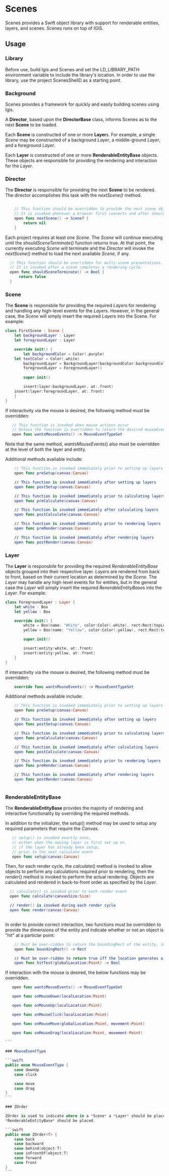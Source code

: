 # Scenes

Scenes provides a Swift object library with support for renderable entities, layers, and scenes.  Scenes runs on top of
IGIS.

## Usage

### Library
Before use, build Igis and Scenes and set the LD_LIBRARY_PATH environment variable to include the library's
location.  In order to use the library, use the project ScenesShellD as a starting point.

### Background

Scenes provides a framework for quickly and easily building scenes using Igis.

A **Director**, based upon the **DirectorBase** class, informs Scenes as to the next **Scene** to be loaded.

Each **Scene** is constructed of one or more **Layer**s.  For example, a single *Scene* may be constructed of a
background *Layer*, a middle-ground *Layer*, and a foreground *Layer*.

Each **Layer** is constructed of one or more **RenderableEntityBase** objects.  These objects are responsible for
providing the rendering and interaction for the *Layer*.

### Director

The **Director** is responsible for providing the next **Scene** to be rendered.  The director accomplishes this task
with the *nextScene()* method.

```swift

    // This function should be overridden to provide the next scene object to be rendered.
    // It is invoked whenever a browser first connects and after shouldSceneTerminate() returns true.
    open func nextScene() -> Scene? {
        return nil
    }
```

Each project requires at least one *Scene*.  The *Scene* will continue executing until the *shouldSceneTerminate()*
function returns true.  At that point, the currently executing *Scene* will terminate and the *Director* will
invoke the *nextScene()* method to load the next available *Scene*, if any.

```swift
  // This function should be overridden for multi-scene presentations.
  // It is invoked after a scene completes a rendering cycle.
  open func shouldSceneTerminate() -> Bool {
      return false
  }
```

### Scene

The **Scene** is responsbile for providing the required *Layer*s for rendering and handling any high-level events
for the *Layer*s.  However, in the general case, the *Scene* will simply insert the required *Layer*s into the
Scene.  For example:

```swift
class FirstScene : Scene {
    let backgroundLayer : Layer
    let foregroundLayer : Layer

    override init() {
        let backgroundColor = Color(.purple)
	let textColor = Color(.white)
        backgroundLayer = BackgroundLayer(backgroundColor:backgroundColor, textColor:textColor)
        foregroundLayer = ForegroundLayer()
	
        super.init()

        insert(layer:backgroundLayer, at:.front)
	insert(layer:foregroundLayer, at:.front)
    }
}
```

If interactivity via the mouse is desired, the following method must be overridden:

```swift
   // This function is invoked when mouse actions occur
   // Unless the function is overridden to return the desired mouseEvents, this scene will not process mouse events
   open func wantsMouseEvents() -> MouseEventTypeSet 

```

Note that the same method, *wantsMouseEvents*() also must be overridden at the level of *both* the layer and entity.

Additional methods available include:

```swift
    // This function is invoked immediately prior to setting up layers
    open func preSetup(canvas:Canvas)

    // This function is invoked immediately after setting up layers
    open func postSetup(canvas:Canvas)

    // This function is invoked immediately prior to calculating layers
    open func preCalculate(canvas:Canvas)

    // This function is invoked immediately after calculating layers
    open func postCalculate(canvas:Canvas) 

    // This function is invoked immediately prior to rendering layers
    open func preRender(canvas:Canvas) 

    // This function is invoked immediately after rendering layers
    open func postRender(canvas:Canvas)

```

### Layer

The **Layer** is responsbile for providing the required *RenderableEntityBase* objects grouped into their
respective layer.  *Layer*s are rendered from back to front, based on their current location as determined by
the *Scene*.  The *Layer* may handle any high-level events for for entities, but in the general case the *Layer*
will simply insert the required *RenerableEntityBase*s into the *Layer*.  For example:

```swift
class ForegroundLayer : Layer {
    let white : Box
    let yellow : Box

    override init() {
        white = Box(name: "White", color:Color(.white), rect:Rect(topLeft:Point(x:100, y:100), size:Size(width:100, height:100)))
        yellow = Box(name: "Yellow", color:Color(.yellow), rect:Rect(topLeft:Point(x:300, y:100), size:Size(width:100, height:100)))

        super.init()

        insert(entity:white, at:.front)
        insert(entity:yellow, at:.front)
    }
}
```

If interactivity via the mouse is desired, the following method must be overridden:

```swift
    override func wantsMouseEvents() -> MouseEventTypeSet 

```

Additional methods available include:

```swift
    // This function is invoked immediately prior to setting up layers
    open func preSetup(canvas:Canvas) 

    // This function is invoked immediately after setting up layers
    open func postSetup(canvas:Canvas) 

    // This function is invoked immediately prior to calculating layers
    open func preCalculate(canvas:Canvas) 

    // This function is invoked immediately after calculating layers
    open func postCalculate(canvas:Canvas)

    // This function is invoked immediately prior to rendering layers
    open func preRender(canvas:Canvas) 

    // This function is invoked immediately after rendering layers
    open func postRender(canvas:Canvas)
	    
```


### RenderableEntityBase

The **RenderableEntityBase** provides the majority of rendering and interactive functionality by overriding
the required methods.

In addition to the initializer, the *setup*() method may be used to setup any required parameters that require
the *Canvas*.

```swift
   // setup() is invoked exactly once,
   // either when the owning layer is first set up or,
   // if the layer has already been setup,
   // prior to the next calculate event
   open func setup(canvas:Canvas) 

```

Then, for each render cycle, the *calculate*() method is invoked to allow objects to perform any calculations
required prior to rendering, then the *render*() method is invoked to perform the actual rendering.
Objects are calculated and rendered in back-to-front order as specified by the *Layer*.

```swift
  // calculate() is invoked prior to each render event
  open func calculate(canvasSize:Size)

  // render() is invoked during each render cycle
  open func render(canvas:Canvas) 
	    
```

In order to provide correct interaction, two functions must be overridden to provide the dimensions of the
entity and indicate whether or not an object is "hit" at a particlar point:

```swift
    // Must be over-ridden to return the boundingRect of the entity, in global coordinates
    open func boundingRect() -> Rect 

    // Must be over-ridden to return true iff the location generates a hit
    open func hitTest(globalLocation:Point) -> Bool 
```

If interaction with the mouse is desired, the below functions may be overridden.

````swift
   open func wantsMouseEvents() -> MouseEventTypeSet 

   open func onMouseDown(localLocation:Point)

   open func onMouseUp(localLocation:Point) 

   open func onMouseClick(localLocation:Point) 

   open func onMouseMove(globalLocation:Point, movement:Point) 

   open func onMouseDrag(localLocation:Point, movement:Point) 
	 
```

### MouseEventType

```swift
public enum MouseEventType {
    case downUp
    case click

    case move
    case drag
}
```

### ZOrder

ZOrder is used to indicate where in a *Scene* a *Layer* should be placed, and where in a *Layer* a
*RenderableEntityBase* should be placed.

```swift
public enum ZOrder<T> {
    case back
    case backward
    case behind(object:T)
    case inFrontOf(object:T)
    case forward
    case front
}
```